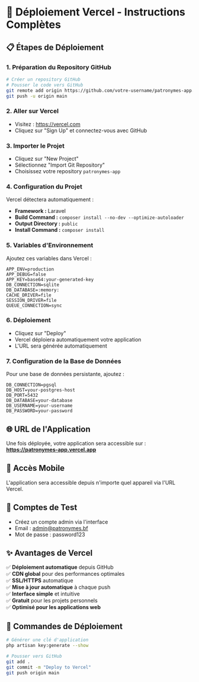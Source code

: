 # 🚀 Déploiement Vercel - Instructions Complètes

## 📋 Étapes de Déploiement

### 1. **Préparation du Repository GitHub**

```bash
# Créer un repository GitHub
# Pousser le code vers GitHub
git remote add origin https://github.com/votre-username/patronymes-app.git
git push -u origin main
```

### 2. **Aller sur Vercel**

-   Visitez : https://vercel.com
-   Cliquez sur "Sign Up" et connectez-vous avec GitHub

### 3. **Importer le Projet**

-   Cliquez sur "New Project"
-   Sélectionnez "Import Git Repository"
-   Choisissez votre repository `patronymes-app`

### 4. **Configuration du Projet**

Vercel détectera automatiquement :

-   **Framework :** Laravel
-   **Build Command :** `composer install --no-dev --optimize-autoloader`
-   **Output Directory :** `public`
-   **Install Command :** `composer install`

### 5. **Variables d'Environnement**

Ajoutez ces variables dans Vercel :

```
APP_ENV=production
APP_DEBUG=false
APP_KEY=base64:your-generated-key
DB_CONNECTION=sqlite
DB_DATABASE=:memory:
CACHE_DRIVER=file
SESSION_DRIVER=file
QUEUE_CONNECTION=sync
```

### 6. **Déploiement**

-   Cliquez sur "Deploy"
-   Vercel déploiera automatiquement votre application
-   L'URL sera générée automatiquement

### 7. **Configuration de la Base de Données**

Pour une base de données persistante, ajoutez :

```
DB_CONNECTION=pgsql
DB_HOST=your-postgres-host
DB_PORT=5432
DB_DATABASE=your-database
DB_USERNAME=your-username
DB_PASSWORD=your-password
```

## 🌐 URL de l'Application

Une fois déployée, votre application sera accessible sur :
**https://patronymes-app.vercel.app**

## 📱 Accès Mobile

L'application sera accessible depuis n'importe quel appareil via l'URL Vercel.

## 🔐 Comptes de Test

-   Créez un compte admin via l'interface
-   Email : admin@patronymes.bf
-   Mot de passe : password123

## ✨ Avantages de Vercel

✅ **Déploiement automatique** depuis GitHub  
✅ **CDN global** pour des performances optimales  
✅ **SSL/HTTPS** automatique  
✅ **Mise à jour automatique** à chaque push  
✅ **Interface simple** et intuitive  
✅ **Gratuit** pour les projets personnels  
✅ **Optimisé pour les applications web**

## 🚀 Commandes de Déploiement

```bash
# Générer une clé d'application
php artisan key:generate --show

# Pousser vers GitHub
git add .
git commit -m "Deploy to Vercel"
git push origin main
```
